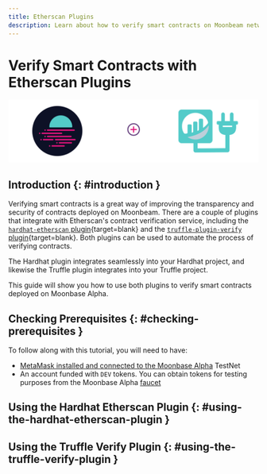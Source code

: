 ```yaml
---
title: Etherscan Plugins
description: Learn about how to verify smart contracts on Moonbeam networks using the Etherscan plugins made available by Hardhat and Truffle
---
```


# Verify Smart Contracts with Etherscan Plugins

![Explorer Banner](/images/builders/tools/explorers/etherscan-plugins/plugins-banner.png)

## Introduction {: #introduction } 

Verifying smart contracts is a great way of improving the transparency and security of contracts deployed on Moonbeam. There are a couple of plugins that integrate with Etherscan's contract verification service, including the [`hardhat-etherscan` plugin](https://hardhat.org/plugins/nomiclabs-hardhat-etherscan.html){target=blank} and the [`truffle-plugin-verify` plugin](https://github.com/rkalis/truffle-plugin-verify){target=blank}. Both plugins can be used to automate the process of verifying contracts.

The Hardhat plugin integrates seamlessly into your Hardhat project, and likewise the Truffle plugin integrates into your Truffle project.

This guide will show you how to use both plugins to verify smart contracts deployed on Moonbase Alpha.

## Checking Prerequisites {: #checking-prerequisites }

To follow along with this tutorial, you will need to have:

- [MetaMask installed and connected to the Moonbase Alpha](/tokens/connect/metamask/) TestNet
- An account funded with `DEV` tokens. You can obtain tokens for testing purposes from the Moonbase Alpha [faucet](/builders/get-started/moonbase/#get-tokens/)

## Using the Hardhat Etherscan Plugin {: #using-the-hardhat-etherscan-plugin }



## Using the Truffle Verify Plugin {: #using-the-truffle-verify-plugin }